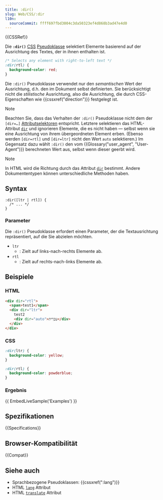 ```yaml
---
title: :dir()
slug: Web/CSS/:dir
l10n:
  sourceCommit: ffff697fbd3004c3da50323ef4d868b3ad47e4d0
---
```


{{CSSRef}}

Die **`:dir()`** [CSS](/de/docs/Web/CSS) [Pseudoklasse](/de/docs/Web/CSS/Pseudo-classes) selektiert Elemente basierend auf der Ausrichtung des Textes, der in ihnen enthalten ist.

```css
/* Selects any element with right-to-left text */
:dir(rtl) {
  background-color: red;
}
```

Die `:dir()` Pseudoklasse verwendet nur den _semantischen_ Wert der Ausrichtung, d.h. den im Dokument selbst definierten. Sie berücksichtigt nicht die _stilistische_ Ausrichtung, also die Ausrichtung, die durch CSS-Eigenschaften wie {{cssxref("direction")}} festgelegt ist.

> [!NOTE]
> Beachten Sie, dass das Verhalten der `:dir()` Pseudoklasse nicht dem der `[dir=…]` [Attributselektoren](/de/docs/Web/CSS/Attribute_selectors) entspricht. Letztere selektieren das HTML-Attribut [`dir`](/de/docs/Web/HTML/Reference/Global_attributes/dir) und ignorieren Elemente, die es nicht haben — selbst wenn sie eine Ausrichtung von ihrem übergeordneten Element erben. (Ebenso werden `[dir=rtl]` und `[dir=ltr]` nicht den Wert `auto` selektieren.) Im Gegensatz dazu wählt `:dir()` den vom {{Glossary("user_agent", "User-Agent")}} berechneten Wert aus, selbst wenn dieser geerbt wird.

> [!NOTE]
> In HTML wird die Richtung durch das Attribut [`dir`](/de/docs/Web/HTML/Reference/Global_attributes/dir) bestimmt. Andere Dokumententypen können unterschiedliche Methoden haben.

## Syntax

```css-nolint
:dir([ltr | rtl]) {
  /* ... */
}
```

### Parameter

Die `:dir()` Pseudoklasse erfordert einen Parameter, der die Textausrichtung repräsentiert, auf die Sie abzielen möchten.

- `ltr`
  - : Zielt auf links-nach-rechts Elemente ab.
- `rtl`
  - : Zielt auf rechts-nach-links Elemente ab.

## Beispiele

### HTML

```html
<div dir="rtl">
  <span>test1</span>
  <div dir="ltr">
    test2
    <div dir="auto">עִבְרִית</div>
  </div>
</div>
```

### CSS

```css
:dir(ltr) {
  background-color: yellow;
}

:dir(rtl) {
  background-color: powderblue;
}
```

### Ergebnis

{{ EmbedLiveSample('Examples') }}

## Spezifikationen

{{Specifications}}

## Browser-Kompatibilität

{{Compat}}

## Siehe auch

- Sprachbezogene Pseudoklassen: {{cssxref(":lang")}}
- HTML [`lang`](/de/docs/Web/HTML/Reference/Global_attributes/lang) Attribut
- HTML [`translate`](/de/docs/Web/HTML/Reference/Global_attributes/translate) Attribut
